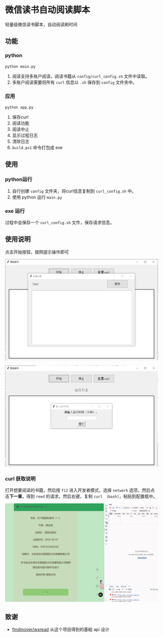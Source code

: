 # 微信读书自动阅读脚本

轻量级微信读书脚本，自动阅读刷时间

## 功能

### python

`python main.py`

1. 阅读支持多账户阅读，阅读书籍从 `config/curl_config.sh` 文件中读取。
2. 多账户阅读需要将所有 `curl` 信息以 `.sh` 保存到 `config` 文件夹中。

### 应用

`python app.py`

1. 保存curl
2. 阅读功能
3. 阅读中止
4. 显示过程日志
5. 清除日志
6. `build.ps1` 命令打包成 exe

## 使用

### python运行

1. 自行创建 `config` 文件夹，将curl信息复制到 `curl_config.sh` 中。
2. 使用 python 运行 `main.py`

### exe 运行

过程中会保存一个 `curl_config.sh` 文件，保存请求信息。

## 使用说明

点击开始按钮，按照提示操作即可

![alt text](images/README/image.png)

![alt text](images/README/image-1.png)

### curl 获取说明

打开想要阅读的书籍，然后按 `f12` 进入开发者模式，选择 `network` 选项，然后点击**下一章**，得到 `reed` 的请求，然后右键，复制 `curl （bash)`，粘贴到配置框中。

![alt text](images/README/PixPin_2025-04-04_19-15-51.gif)

## 致谢

- [findmover/wxread](https://github.com/findmover/wxread) 从这个项目得到的基础 api 设计
